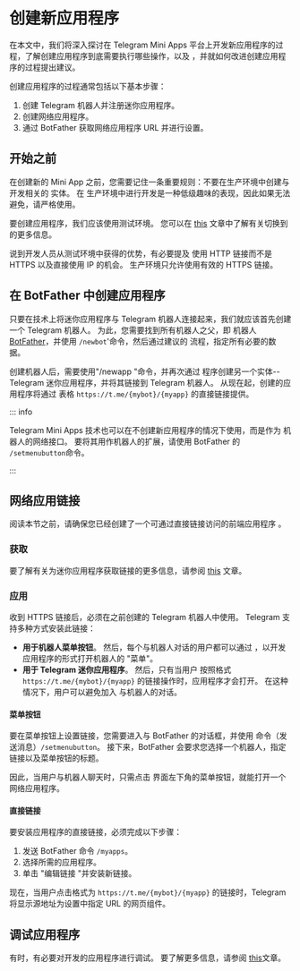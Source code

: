 # 创建新应用程序

在本文中，我们将深入探讨在 Telegram Mini
Apps 平台上开发新应用程序的过程，了解创建应用程序到底需要执行哪些操作，以及
，并就如何改进创建应用程序的过程提出建议。

创建应用程序的过程通常包括以下基本步骤：

1. 创建 Telegram 机器人并注册迷你应用程序。
2. 创建网络应用程序。
3. 通过 BotFather 获取网络应用程序 URL 并进行设置。

## 开始之前

在创建新的 Mini App 之前，您需要记住一条重要规则：不要在生产环境中创建与开发相关的
实体。 在
生产环境中进行开发是一种低级趣味的表现，因此如果无法避免，请严格使用。

要创建应用程序，我们应该使用测试环境。 您可以在 [this](test-environment.md) 文章中了解有关切换到
的更多信息。

说到开发人员从测试环境中获得的优势，有必要提及
使用 HTTP 链接而不是 HTTPS 以及直接使用 IP 的机会。
生产环境只允许使用有效的 HTTPS 链接。

## 在 BotFather 中创建应用程序

只要在技术上将迷你应用程序与 Telegram 机器人连接起来，我们就应该首先创建
一个 Telegram 机器人。 为此，您需要找到所有机器人之父，即
机器人 [BotFather](https://t.me/botfather)，并使用 `/newbot`'命令，然后通过建议的
流程，指定所有必要的数据。

创建机器人后，需要使用"/newapp "命令，并再次通过
程序创建另一个实体--Telegram 迷你应用程序，并将其链接到
Telegram 机器人。 从现在起，创建的应用程序将通过
表格 `https://t.me/{mybot}/{myapp}` 的直接链接提供。

::: info

Telegram Mini Apps 技术也可以在不创建新应用程序的情况下使用，而是作为
机器人的网络接口。 要将其用作机器人的扩展，请使用
BotFather 的 `/setmenubutton`命令。

:::

## 网络应用链接

阅读本节之前，请确保您已经创建了一个可通过直接链接访问的前端应用程序
。

### 获取

要了解有关为迷你应用程序获取链接的更多信息，请参阅 [this](getting-app-link.md)
文章。

### 应用

收到 HTTPS 链接后，必须在之前创建的 Telegram 机器人中使用。 Telegram
支持多种方式安装此链接：

- **用于机器人菜单按钮**。 然后，每个与机器人对话的用户都可以通过
  ，以开发应用程序的形式打开机器人的 "菜单"。
- **用于 Telegram 迷你应用程序**。 然后，只有当用户
  按照格式 `https://t.me/{mybot}/{myapp}` 的链接操作时，应用程序才会打开。 在这种情况下，用户可以避免加入
  与机器人的对话。

#### 菜单按钮

要在菜单按钮上设置链接，您需要进入与 BotFather 的对话框，并使用
命令（发送消息）`/setmenubutton`。 接下来，BotFather 会要求您选择一个机器人，指定
链接以及菜单按钮的标题。

因此，当用户与机器人聊天时，只需点击
界面左下角的菜单按钮，就能打开一个网络应用程序。

#### 直接链接

要安装应用程序的直接链接，必须完成以下步骤：

1. 发送 BotFather 命令 `/myapps`。
2. 选择所需的应用程序。
3. 单击 "编辑链接 "并安装新链接。

现在，当用户点击格式为 `https://t.me/{mybot}/{myapp}` 的链接时，Telegram
将显示源地址为设置中指定 URL 的网页组件。

## 调试应用程序

有时，有必要对开发的应用程序进行调试。 要了解更多信息，请参阅
[this](debugging.md)文章。

[//]: # "## Additional"
[//]: #
[//]: # "### 热模块更换"
[//]: #
[//]: # "应用程序开发过程是一个相当复杂和漫长的过程。 你总是想看到"
[//]: # "您对代码所做的更改会立即显示在屏幕上。 为了实时查看变化、"
[//]: # "有必要使用**热模块更换**等技术。 本节不包括"
[//]: # "因为这往往取决于项目的具体情况，但众所周知的框架已经"
[//]: # "默认情况下包含此功能。"
[//]: #
[//]: # "可以找到如何配置 HMR"
[//]: # "在[本篇 Webpack 文章](https://webpack.js.org/guides/hot-module-replacement/)中。"
[//]: # "## Заключение"
[//]: #
[//]: # "Этого вполне достаточно для того, чтобы создать свое первое приложение TWA."
[//]: # "Тем не менее, данный гайд не покрывает все особенности платформы, а лишь"
[//]: # "помогает избежать бесполезной траты времени на базовые и простые проблемы."
[//]: # "## 调试应用程序"
[//]: #
[//]: # "只要网络应用程序是网络应用程序，并且是在某些本地"
[//]: # "组件（不在浏览器中），我们不能以普通方式调试它们，因为"
[//]: # "我们在浏览器应用程序中这样做，直到完成一些附加操作。"
[//]: #
[//]: # "在本地应用程序中启用调试模式的步骤如下"
[//]: # "[正式文件](https://core.telegram.org/bots/webapps#debug-mode-for-web-apps)"
[//]: # "."
